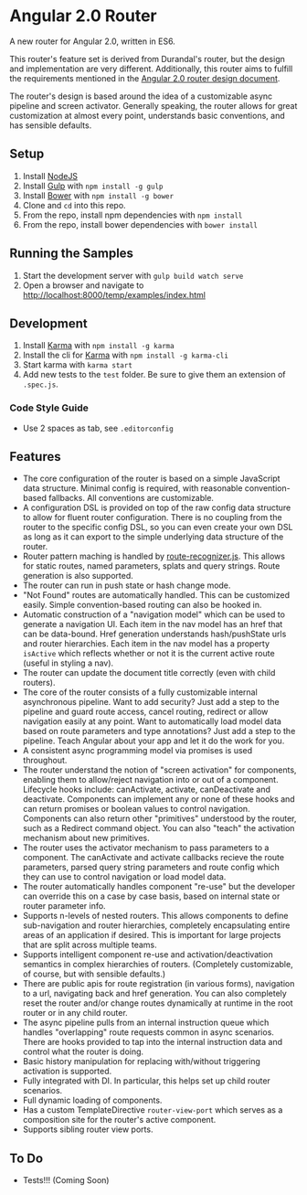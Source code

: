 # Angular 2.0 Router

A new router for Angular 2.0, written in ES6.

This router's feature set is derived from Durandal's router, but the design and implementation are
very different.
Additionally, this router aims to fulfill the requirements mentioned in the [Angular 2.0 router design document](https://docs.google.com/document/d/1I3UC0RrgCh9CKrLxeE4sxwmNSBl3oSXQGt9g3KZnTJI).

The router's design is based around the idea of a customizable async pipeline and screen activator.
Generally speaking, the router allows for great customization at almost every point, understands basic conventions, and has sensible defaults.

## Setup

1. Install [NodeJS](http://nodejs.org/)
2. Install [Gulp](http://gulpjs.com/) with `npm install -g gulp`
3. Install [Bower](http://bower.io/) with `npm install -g bower`
4. Clone and `cd` into this repo.
5. From the repo, install npm dependencies with `npm install`
6. From the repo, install bower dependencies with `bower install`

## Running the Samples

1. Start the development server with `gulp build watch serve`
2. Open a browser and navigate to [http://localhost:8000/temp/examples/index.html](http://localhost:8000/temp/examples/index.html)

## Development

1. Install [Karma](http://karma-runner.github.io/) with `npm install -g karma`
2. Install the cli for [Karma](http://karma-runner.github.io/) with `npm install -g karma-cli`
3. Start karma with `karma start`
4. Add new tests to the `test` folder. Be sure to give them an extension of `.spec.js`.

### Code Style Guide

* Use 2 spaces as tab, see `.editorconfig`

## Features

* The core configuration of the router is based on a simple JavaScript data structure. Minimal config is required, with reasonable convention-based fallbacks. All conventions are customizable.
* A configuration DSL is provided on top of the raw config data structure to allow for fluent router configuration. There is no coupling from the router to the specific config DSL, so you can even create your own DSL as long as it can export to the simple underlying data structure of the router.
* Router pattern maching is handled by [route-recognizer.js](https://github.com/tildeio/route-recognizer). This allows for static routes, named parameters, splats and query strings. Route generation is also supported.
* The router can run in push state or hash change mode.
* "Not Found" routes are automatically handled. This can be customized easily. Simple convention-based routing can also be hooked in.
* Automatic construction of a "navigation model" which can be used to generate a navigation UI. Each item in the nav model has an href that can be data-bound. Href generation understands hash/pushState urls and router hierarchies. Each item in the nav model has a property `isActive` which reflects whether or not it is the current active route (useful in styling a nav).
* The router can update the document title correctly (even with child routers).
* The core of the router consists of a fully customizable internal asynchronous pipeline. Want to add security? Just add a step to the pipeline and guard route access, cancel routing, redirect or allow navigation easily at any point. Want to automatically load model data based on route parameters and type annotations? Just add a step to the pipeline. Teach Angular about your app and let it do the work for you.
* A consistent async programming model via promises is used throughout.
* The router understand the notion of "screen activation" for components, enabling them to allow/reject navigation into or out of a component. Lifecycle hooks include: canActivate, activate, canDeactivate and deactivate. Components can implement any or none of these hooks and can return promises or boolean values to control navigation. Components can also return other "primitives" understood by the router, such as a Redirect command object. You can also "teach" the activation mechanism about new primitives.
* The router uses the activator mechanism to pass parameters to a component. The canActivate and activate callbacks recieve the route parameters, parsed query string parameters and route config which they can use to control navigation or load model data.
* The router automatically handles component "re-use" but the developer can override this on a case by case basis, based on internal state or router parameter info.
* Supports n-levels of nested routers. This allows components to define sub-navigation and router hierarchies, completely encapsulating entire areas of an application if desired. This is important for large projects that are split across multiple teams.
* Supports intelligent component re-use and activation/deactivation semantics in complex hierarchies of routers. (Completely customizable, of course, but with sensible defaults.)
* There are public apis for route registration (in various forms), navigation to a url, navigating back and href generation. You can also completely reset the router and/or change routes dynamically at runtime in the root router or in any child router.
* The async pipeline pulls from an internal instruction queue which handles "overlapping" route requests common in async scenarios. There are hooks provided to tap into the internal instruction data and control what the router is doing.
* Basic history manipulation for replacing with/without triggering activation is supported.
* Fully integrated with DI. In particular, this helps set up child router scenarios.
* Full dynamic loading of components.
* Has a custom TemplateDirective `router-view-port` which serves as a composition site for the router's active component.
* Supports sibling router view ports.

## To Do
* Tests!!! (Coming Soon)
